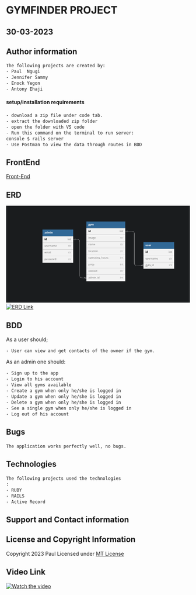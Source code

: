 # GYMFINDER PROJECT

## 30-03-2023

## Author information

    The following projects are created by:
    - Paul  Ngugi
    - Jennifer Sammy
    - Enock Yegon
    - Antony Ehaji

#### setup/installation requirements

    - download a zip file under code tab.
    - extract the downloaded zip folder
    - open the folder with VS code
    - Run this command on the terminal to run server:
    console $ rails server
    - Use Postman to view the data through routes in BDD

## FrontEnd

[Front-End](https://github.com/Paul-ike/gymfinder-app-frontend)

## ERD

![Screenshot](./1.png)
[![ERD Link](link)](https://dbdiagram.io/d/641da8905758ac5f1723e567)

## BDD

As a user should;

    - User can view and get contacts of the owner if the gym.

As an admin one should:

    - Sign up to the app
    - Login to his account
    - View all gyms available
    - Create a gym when only he/she is logged in
    - Update a gym when only he/she is logged in
    - Delete a gym when only he/she is logged in
    - See a single gym when only he/she is logged in
    - Log out of his account

## Bugs

    The application works perfectly well, no bugs.

## Technologies

    The following projects used the technologies
    :
    - RUBY
    - RAILS
    - Active Record

## Support and Contact information

## License and Copyright Information

Copyright 2023 Paul Licensed under [MT License](https://github.com/Paul-ike/gymfinder/blob/master/LICENSE)

## Video Link

[![Watch the video](video)](https://drive.google.com/file/d/1iLHd7awAEpdjBYSpqtcy7aD9ig7kerkn/view)
